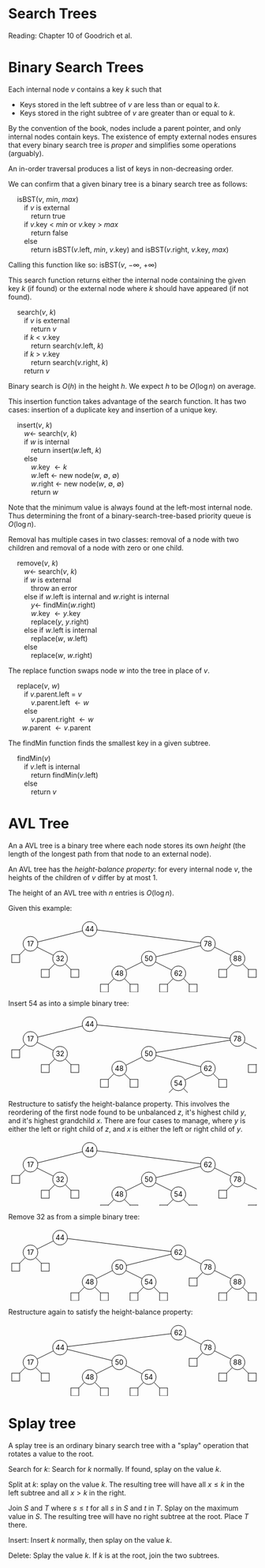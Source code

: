 # Search Trees

Reading: Chapter 10 of Goodrich et al.

# Binary Search Trees

Each internal node $v$ contains a key $k$ such that

- Keys stored in the left subtree of $v$ are less than or equal to $k$.
- Keys stored in the right subtree of $v$ are greater than or equal to $k$.

By the convention of the book, nodes include a parent pointer, and only internal nodes contain keys. The existence of empty external nodes ensures that every binary search tree is *proper* and simplifies some operations (arguably).

An in-order traversal produces a list of keys in non-decreasing order.

We can confirm that a given binary tree is a binary search tree as follows:

&emsp; isBST($v$, $min$, $max$)  
&emsp;&emsp; if $v$ is external  
&emsp;&emsp;&emsp; return true  
&emsp;&emsp; if $v$.key < $min$ or $v$.key > $max$  
&emsp;&emsp;&emsp; return false  
&emsp;&emsp; else  
&emsp;&emsp;&emsp; return isBST($v$.left, $min$, $v$.key) and isBST($v$.right, $v$.key, $max$)  

Calling this function like so: isBST($v$, $-\infty$, $+\infty$)

This search function returns either the internal node containing the given key $k$ (if found) or the external node where $k$ should have appeared (if not found).

&emsp; search($v$, $k$)  
&emsp;&emsp; if $v$ is external  
&emsp;&emsp;&emsp; return $v$  
&emsp;&emsp; if $k$ < $v$.key  
&emsp;&emsp;&emsp; return search($v$.left, $k$)  
&emsp;&emsp; if $k$ > $v$.key  
&emsp;&emsp;&emsp; return search($v$.right, $k$)  
&emsp;&emsp; return $v$  

Binary search is $O(h)$ in the height $h$. We expect $h$ to be $O(\log n)$ on average.

This insertion function takes advantage of the search function. It has two cases: insertion of a duplicate key and insertion of a unique key.

&emsp; insert($v$, $k$)  
&emsp;&emsp; $w\gets$ search($v$, $k$)  
&emsp;&emsp; if $w$ is internal  
&emsp;&emsp;&emsp; return insert($w$.left, $k$)  
&emsp;&emsp; else  
&emsp;&emsp;&emsp; $w$.key $\gets k$  
&emsp;&emsp;&emsp; $w$.left $\gets$ new node($w$, $\emptyset$, $\emptyset$)  
&emsp;&emsp;&emsp; $w$.right $\gets$ new node($w$, $\emptyset$, $\emptyset$)  
&emsp;&emsp;&emsp; return $w$  

Note that the minimum value is always found at the left-most internal node. Thus determining the front of a binary-search-tree-based priority queue is $O(\log n)$.

Removal has multiple cases in two classes: removal of a node with two children and removal of a node with zero or one child.

&emsp; remove($v$, $k$)  
&emsp;&emsp; $w\gets$ search($v$, $k$)  
&emsp;&emsp; if $w$ is external  
&emsp;&emsp;&emsp; throw an error  
&emsp;&emsp; else if $w$.left is internal and $w$.right is internal   
&emsp;&emsp;&emsp; $y\gets$ findMin($w$.right)  
&emsp;&emsp;&emsp; $w$.key $\gets y$.key  
&emsp;&emsp;&emsp; replace($y$, $y$.right)  
&emsp;&emsp; else if $w$.left is internal  
&emsp;&emsp;&emsp; replace($w$, $w$.left)  
&emsp;&emsp; else  
&emsp;&emsp;&emsp; replace($w$, $w$.right)  

The replace function swaps node $w$ into the tree in place of $v$.

&emsp; replace($v$, $w$)  
&emsp;&emsp; if $v$.parent.left = $v$  
&emsp;&emsp;&emsp; $v$.parent.left $\gets w$  
&emsp;&emsp; else  
&emsp;&emsp;&emsp; $v$.parent.right $\gets w$  
&emsp;&emsp;$w$.parent $\gets v$.parent  

The findMin function finds the smallest key in a given subtree.

&emsp; findMin($v$)  
&emsp;&emsp; if $v$.left is internal   
&emsp;&emsp;&emsp; return findMin($v$.left)  
&emsp;&emsp; else  
&emsp;&emsp;&emsp; return $v$

<div style="page-break-after:always"></div>

# AVL Tree

An a AVL tree is a binary tree where each node stores its own *height* (the length of the longest path from that node to an external node).

An AVL tree has the *height-balance property*: for every internal node $v$, the heights of the children of $v$ differ by at most 1.

The height of an AVL tree with $n$ entries is $O(\log n)$.

Given this example:

<svg width="510" height="150"><style>line, rect, circle { fill: white; stroke: black } text { text-anchor: middle }</style><line x1="165" y1="20" x2="45" y2="50"/><line x1="165" y1="20" x2="405" y2="50"/><circle r="15" cx="165" cy="20"/><text x="165" y="25">44</text><line x1="45" y1="50" x2="15" y2="80"/><line x1="45" y1="50" x2="105" y2="80"/><circle r="15" cx="45" cy="50"/><text x="45" y="55">17</text><rect width="16" height="16" x="7" y="72"/><line x1="105" y1="80" x2="75" y2="110"/><line x1="105" y1="80" x2="135" y2="110"/><circle r="15" cx="105" cy="80"/><text x="105" y="85">32</text><rect width="16" height="16" x="67" y="102"/><rect width="16" height="16" x="127" y="102"/><line x1="405" y1="50" x2="285" y2="80"/><line x1="405" y1="50" x2="465" y2="80"/><circle r="15" cx="405" cy="50"/><text x="405" y="55">78</text><line x1="285" y1="80" x2="225" y2="110"/><line x1="285" y1="80" x2="345" y2="110"/><circle r="15" cx="285" cy="80"/><text x="285" y="85">50</text><line x1="225" y1="110" x2="195" y2="140"/><line x1="225" y1="110" x2="255" y2="140"/><circle r="15" cx="225" cy="110"/><text x="225" y="115">48</text><rect width="16" height="16" x="187" y="132"/><rect width="16" height="16" x="247" y="132"/><line x1="345" y1="110" x2="315" y2="140"/><line x1="345" y1="110" x2="375" y2="140"/><circle r="15" cx="345" cy="110"/><text x="345" y="115">62</text><rect width="16" height="16" x="307" y="132"/><rect width="16" height="16" x="367" y="132"/><line x1="465" y1="80" x2="435" y2="110"/><line x1="465" y1="80" x2="495" y2="110"/><circle r="15" cx="465" cy="80"/><text x="465" y="85">88</text><rect width="16" height="16" x="427" y="102"/><rect width="16" height="16" x="487" y="102"/></svg>

Insert 54 as into a simple binary tree:

<svg width="570" height="180"><style>line, rect, circle { fill: white; stroke: black } text { text-anchor: middle }</style><line x1="165" y1="20" x2="45" y2="50"/><line x1="165" y1="20" x2="465" y2="50"/><circle r="15" cx="165" cy="20"/><text x="165" y="25">44</text><line x1="45" y1="50" x2="15" y2="80"/><line x1="45" y1="50" x2="105" y2="80"/><circle r="15" cx="45" cy="50"/><text x="45" y="55">17</text><rect width="16" height="16" x="7" y="72"/><line x1="105" y1="80" x2="75" y2="110"/><line x1="105" y1="80" x2="135" y2="110"/><circle r="15" cx="105" cy="80"/><text x="105" y="85">32</text><rect width="16" height="16" x="67" y="102"/><rect width="16" height="16" x="127" y="102"/><line x1="465" y1="50" x2="285" y2="80"/><line x1="465" y1="50" x2="525" y2="80"/><circle r="15" cx="465" cy="50"/><text x="465" y="55">78</text><line x1="285" y1="80" x2="225" y2="110"/><line x1="285" y1="80" x2="405" y2="110"/><circle r="15" cx="285" cy="80"/><text x="285" y="85">50</text><line x1="225" y1="110" x2="195" y2="140"/><line x1="225" y1="110" x2="255" y2="140"/><circle r="15" cx="225" cy="110"/><text x="225" y="115">48</text><rect width="16" height="16" x="187" y="132"/><rect width="16" height="16" x="247" y="132"/><line x1="405" y1="110" x2="345" y2="140"/><line x1="405" y1="110" x2="435" y2="140"/><circle r="15" cx="405" cy="110"/><text x="405" y="115">62</text><line x1="345" y1="140" x2="315" y2="170"/><line x1="345" y1="140" x2="375" y2="170"/><circle r="15" cx="345" cy="140"/><text x="345" y="145">54</text><rect width="16" height="16" x="307" y="162"/><rect width="16" height="16" x="367" y="162"/><rect width="16" height="16" x="427" y="132"/><line x1="525" y1="80" x2="495" y2="110"/><line x1="525" y1="80" x2="555" y2="110"/><circle r="15" cx="525" cy="80"/><text x="525" y="85">88</text><rect width="16" height="16" x="487" y="102"/><rect width="16" height="16" x="547" y="102"/></svg>

Restructure to satisfy the height-balance property. This involves the reordering of the first node found to be unbalanced $z$, it's highest child $y$, and it's highest grandchild $x$. There are four cases to manage, where $y$ is either the left or right child of $z$, and $x$ is either the left or right child of $y$.

<svg width="570" height="150"><style>line, rect, circle { fill: white; stroke: black } text { text-anchor: middle }</style><line x1="165" y1="20" x2="45" y2="50"/><line x1="165" y1="20" x2="405" y2="50"/><circle r="15" cx="165" cy="20"/><text x="165" y="25">44</text><line x1="45" y1="50" x2="15" y2="80"/><line x1="45" y1="50" x2="105" y2="80"/><circle r="15" cx="45" cy="50"/><text x="45" y="55">17</text><rect width="16" height="16" x="7" y="72"/><line x1="105" y1="80" x2="75" y2="110"/><line x1="105" y1="80" x2="135" y2="110"/><circle r="15" cx="105" cy="80"/><text x="105" y="85">32</text><rect width="16" height="16" x="67" y="102"/><rect width="16" height="16" x="127" y="102"/><line x1="405" y1="50" x2="285" y2="80"/><line x1="405" y1="50" x2="465" y2="80"/><circle r="15" cx="405" cy="50"/><text x="405" y="55">62</text><line x1="285" y1="80" x2="225" y2="110"/><line x1="285" y1="80" x2="345" y2="110"/><circle r="15" cx="285" cy="80"/><text x="285" y="85">50</text><line x1="225" y1="110" x2="195" y2="140"/><line x1="225" y1="110" x2="255" y2="140"/><circle r="15" cx="225" cy="110"/><text x="225" y="115">48</text><rect width="16" height="16" x="187" y="132"/><rect width="16" height="16" x="247" y="132"/><line x1="345" y1="110" x2="315" y2="140"/><line x1="345" y1="110" x2="375" y2="140"/><circle r="15" cx="345" cy="110"/><text x="345" y="115">54</text><rect width="16" height="16" x="307" y="132"/><rect width="16" height="16" x="367" y="132"/><line x1="465" y1="80" x2="435" y2="110"/><line x1="465" y1="80" x2="525" y2="110"/><circle r="15" cx="465" cy="80"/><text x="465" y="85">78</text><rect width="16" height="16" x="427" y="102"/><line x1="525" y1="110" x2="495" y2="140"/><line x1="525" y1="110" x2="555" y2="140"/><circle r="15" cx="525" cy="110"/><text x="525" y="115">88</text><rect width="16" height="16" x="487" y="132"/><rect width="16" height="16" x="547" y="132"/></svg>

Remove 32 as from a simple binary tree:

<svg width="510" height="150"><style>line, rect, circle { fill: white; stroke: black } text { text-anchor: middle }</style><line x1="105" y1="20" x2="45" y2="50"/><line x1="105" y1="20" x2="345" y2="50"/><circle r="15" cx="105" cy="20"/><text x="105" y="25">44</text><line x1="45" y1="50" x2="15" y2="80"/><line x1="45" y1="50" x2="75" y2="80"/><circle r="15" cx="45" cy="50"/><text x="45" y="55">17</text><rect width="16" height="16" x="7" y="72"/><rect width="16" height="16" x="67" y="72"/><line x1="345" y1="50" x2="225" y2="80"/><line x1="345" y1="50" x2="405" y2="80"/><circle r="15" cx="345" cy="50"/><text x="345" y="55">62</text><line x1="225" y1="80" x2="165" y2="110"/><line x1="225" y1="80" x2="285" y2="110"/><circle r="15" cx="225" cy="80"/><text x="225" y="85">50</text><line x1="165" y1="110" x2="135" y2="140"/><line x1="165" y1="110" x2="195" y2="140"/><circle r="15" cx="165" cy="110"/><text x="165" y="115">48</text><rect width="16" height="16" x="127" y="132"/><rect width="16" height="16" x="187" y="132"/><line x1="285" y1="110" x2="255" y2="140"/><line x1="285" y1="110" x2="315" y2="140"/><circle r="15" cx="285" cy="110"/><text x="285" y="115">54</text><rect width="16" height="16" x="247" y="132"/><rect width="16" height="16" x="307" y="132"/><line x1="405" y1="80" x2="375" y2="110"/><line x1="405" y1="80" x2="465" y2="110"/><circle r="15" cx="405" cy="80"/><text x="405" y="85">78</text><rect width="16" height="16" x="367" y="102"/><line x1="465" y1="110" x2="435" y2="140"/><line x1="465" y1="110" x2="495" y2="140"/><circle r="15" cx="465" cy="110"/><text x="465" y="115">88</text><rect width="16" height="16" x="427" y="132"/><rect width="16" height="16" x="487" y="132"/></svg>

Restructure again to satisfy the height-balance property:

<svg width="510" height="150"><style>line, rect, circle { fill: white; stroke: black } text { text-anchor: middle }</style><line x1="345" y1="20" x2="105" y2="50"/><line x1="345" y1="20" x2="405" y2="50"/><circle r="15" cx="345" cy="20"/><text x="345" y="25">62</text><line x1="105" y1="50" x2="45" y2="80"/><line x1="105" y1="50" x2="225" y2="80"/><circle r="15" cx="105" cy="50"/><text x="105" y="55">44</text><line x1="45" y1="80" x2="15" y2="110"/><line x1="45" y1="80" x2="75" y2="110"/><circle r="15" cx="45" cy="80"/><text x="45" y="85">17</text><rect width="16" height="16" x="7" y="102"/><rect width="16" height="16" x="67" y="102"/><line x1="225" y1="80" x2="165" y2="110"/><line x1="225" y1="80" x2="285" y2="110"/><circle r="15" cx="225" cy="80"/><text x="225" y="85">50</text><line x1="165" y1="110" x2="135" y2="140"/><line x1="165" y1="110" x2="195" y2="140"/><circle r="15" cx="165" cy="110"/><text x="165" y="115">48</text><rect width="16" height="16" x="127" y="132"/><rect width="16" height="16" x="187" y="132"/><line x1="285" y1="110" x2="255" y2="140"/><line x1="285" y1="110" x2="315" y2="140"/><circle r="15" cx="285" cy="110"/><text x="285" y="115">54</text><rect width="16" height="16" x="247" y="132"/><rect width="16" height="16" x="307" y="132"/><line x1="405" y1="50" x2="375" y2="80"/><line x1="405" y1="50" x2="465" y2="80"/><circle r="15" cx="405" cy="50"/><text x="405" y="55">78</text><rect width="16" height="16" x="367" y="72"/><line x1="465" y1="80" x2="435" y2="110"/><line x1="465" y1="80" x2="495" y2="110"/><circle r="15" cx="465" cy="80"/><text x="465" y="85">88</text><rect width="16" height="16" x="427" y="102"/><rect width="16" height="16" x="487" y="102"/></svg>

# Splay tree

A splay tree is an ordinary binary search tree with a "splay" operation that rotates a value to the root.

Search for $k$: Search for $k$ normally. If found, splay on the value $k$.

Split at $k$: splay on the value $k$. The resulting tree will have all $x\le k$ in the left subtree and all $x\gt k$ in the right.

Join $S$ and $T$ where $s\le t$ for all $s$ in $S$ and $t$ in $T$. Splay on the maximum value in $S$. The resulting tree will have no right subtree at the root. Place $T$ there.

Insert: Insert $k$ normally, then splay on the value $k$.

Delete: Splay the value $k$. If $k$ is at the root, join the two subtrees.
